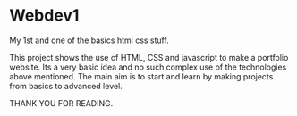 # Webdev1
My 1st and one of the basics html css stuff.

This project shows the use of HTML, CSS and javascript to make a portfolio website. 
Its a very basic idea and no such complex use of the technologies above mentioned.
The main aim is to start and learn by making projects from basics to advanced level.

THANK YOU FOR READING.
